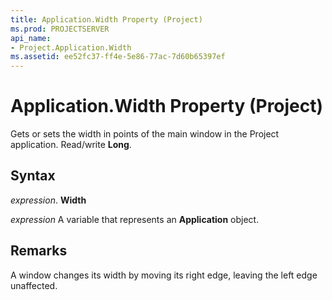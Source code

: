 ```yaml
---
title: Application.Width Property (Project)
ms.prod: PROJECTSERVER
api_name:
- Project.Application.Width
ms.assetid: ee52fc37-ff4e-5e86-77ac-7d60b65397ef
---
```



# Application.Width Property (Project)

Gets or sets the width in points of the main window in the Project application. Read/write  **Long**.


## Syntax

 _expression_. **Width**

 _expression_ A variable that represents an **Application** object.


## Remarks

A window changes its width by moving its right edge, leaving the left edge unaffected. 


